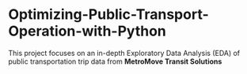 # Optimizing-Public-Transport-Operation-with-Python
This project focuses on an in-depth Exploratory Data Analysis (EDA) of public transportation trip data from **MetroMove Transit Solutions**
